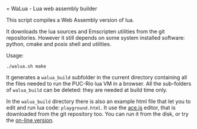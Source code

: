 = WaLua - Lua web assembly builder

This script compiles a Web Assembly version of lua.

It downloads the lua sources and Emscripten utilities from the git
repositories.  However it still depends on some system installed software:
python, cmake and posix shell and utilities.

Usage:

```
./walua.sh make
```

It generates a `walua_build` subfolder in the current directory containing all
the files needed to run the PUC-Rio lua VM in a browser. All the sub-folders of
`walua_build` can be deleted: they are needed at build time only.

In the `walua_build` directory there is also an example html file that let you
to edit and run lua code: `playground.html`.  It use the
[ace.js](https://ace.c9.io) editor, that is downloaded from the git repository
too.  You can run it from the disk, or try the [on-line
version](https://raw.githack.com/pocomane/walua/master/walua_build/playground.html).

